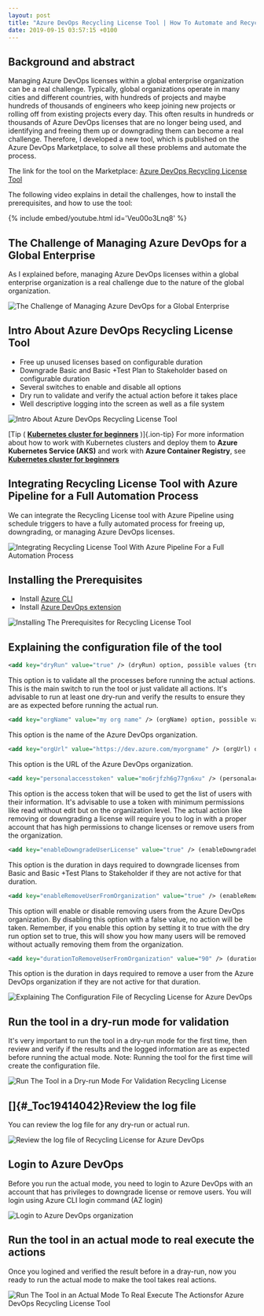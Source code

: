 ```yaml
---
layout: post
title: "Azure DevOps Recycling License Tool | How To Automate and Recycle Azure DevOps License | Developed New Tool"
date: 2019-09-15 03:57:15 +0100
---
```


## Background and abstract

Managing Azure DevOps licenses within a global enterprise organization can be a real challenge. Typically, global organizations operate in many cities and different countries, with hundreds of projects and maybe hundreds of thousands of engineers who keep joining new projects or rolling off from existing projects every day. This often results in hundreds or thousands of Azure DevOps licenses that are no longer being used, and identifying and freeing them up or downgrading them can become a real challenge. Therefore, I developed a new tool, which is published on the Azure DevOps Marketplace, to solve all these problems and automate the process. 

The link for the tool on the Marketplace: [Azure DevOps Recycling License Tool](https://marketplace.visualstudio.com/items?itemName=MohamedRadwan-MVP.RecyclingLicense)

The following video explains in detail the challenges, how to install the prerequisites, and how to use the tool:

{% include embed/youtube.html id='Veu00o3Lnq8' %}

## The Challenge of Managing Azure DevOps for a Global Enterprise

As I explained before, managing Azure DevOps licenses within a global enterprise organization is a real challenge due to the nature of the global organization.

![The Challenge of Managing Azure DevOps for a Global Enterprise](/assets/images/2019/09/The-Challenge-of-Managing-Azure-DevOps-for-a-Global-Enterprise-1024x574.png)

## Intro About Azure DevOps Recycling License Tool

- Free up unused licenses based on configurable duration
- Downgrade Basic and Basic +Test Plan to Stakeholder based on configurable duration
- Several switches to enable and disable all options
- Dry run to validate and verify the actual action before it takes place
- Well descriptive logging into the screen as well as a file system

![Intro About Azure DevOps Recycling License Tool](/assets/images/2019/09/Intro-About-Azure-DevOps-Recycling-License-Tool-1024x572.png)

[Tip ( **[Kubernetes cluster for beginners](https://mohamedradwan-devops.github.io/2019/06/08/getting-started-with-kubernetes-cluster-ci-cd-for-azure-kubernetes-service/)** )]{.ion-tip}
For more information about how to work with Kubernetes clusters and deploy them to **Azure Kubernetes Service (AKS)** and work with **Azure Container Registry**, see **[Kubernetes cluster for beginners](https://mohamedradwan-devops.github.io/2019/06/08/getting-started-with-kubernetes-cluster-ci-cd-for-azure-kubernetes-service/)**

## Integrating Recycling License Tool with Azure Pipeline for a Full Automation Process

We can integrate the Recycling License tool with Azure Pipeline using schedule triggers to have a fully automated process for freeing up, downgrading, or managing Azure DevOps licenses.

![Integrating Recycling License Tool With Azure Pipeline For a Full Automation Process](/assets/images/2019/09/Integrating-Recycling-License-Tool-With-Azure-Pipeline-For-a-Full-Automation-Process-1024x570.png)

## Installing the Prerequisites

- Install [Azure CLI](https://docs.microsoft.com/en-gb/cli/azure/install-azure-cli-windows?view=azure-cli-latest)
- Install [Azure DevOps extension](https://docs.microsoft.com/en-us/azure/devops/cli/get-started?view=azure-devops)

![Installing The Prerequisites for Recycling License Tool](/assets/images/2019/09/Installing-The-Prerequisites-for-Recycling-License-Tool-1024x581.png)

## Explaining the configuration file of the tool

```xml
<add key="dryRun" value="true" /> (dryRun) option, possible values {true or false}
```

This option is to validate all the processes before running the actual actions. This is the main switch to run the tool or just validate all actions. It's advisable to run at least one dry-run and verify the results to ensure they are as expected before running the actual run.

```xml
<add key="orgName" value="my org name" /> (orgName) option, possible values text with org name only
```

This option is the name of the Azure DevOps organization.

```xml
<add key="orgUrl" value="https://dev.azure.com/myorgname" /> (orgUrl) option, possible values text as URL
```
This option is the URL of the Azure DevOps organization.

```xml
<add key="personalaccesstoken" value="mo6rjfzh6g77gn6xu" /> (personalaccesstoken) option, possible values PAT value
```

This option is the access token that will be used to get the list of users with their information. It's advisable to use a token with minimum permissions like read without edit but on the organization level. The actual action like removing or downgrading a license will require you to log in with a proper account that has high permissions to change licenses or remove users from the organization.

```xml
<add key="enableDowngradeUserLicense" value="true" /> (enableDowngradeUserLicense) options, possible values {true or false}
```

This option is the duration in days required to downgrade licenses from Basic and Basic +Test Plans to Stakeholder if they are not active for that duration.

```xml
<add key="enableRemoveUserFromOrganization" value="true" /> (enableRemoveUserFromOrganization) option, possible values {true or false}
```

This option will enable or disable removing users from the Azure DevOps organization. By disabling this option with a false value, no action will be taken. Remember, if you enable this option by setting it to true with the dry run option set to true, this will show you how many users will be removed without actually removing them from the organization.

```xml
<add key="durationToRemoveUserFromOrganization" value="90" /> (durationToRemoveUserFromOrganization) option, possible values integer number
```
This option is the duration in days required to remove a user from the Azure DevOps organization if they are not active for that duration.

![Explaining The Configuration File of Recycling License for Azure DevOps](/assets/images/2019/09/Explaining-The-Configuration-File-of-Recycling-License-for-Azure-DevOps-1024x519.png)

## Run the tool in a dry-run mode for validation

It's very important to run the tool in a dry-run mode for the first time, then review and verify if the results and the logged information are as expected before running the actual mode. Note: Running the tool for the first time will create the configuration file.

![Run The Tool in a Dry-run Mode For Validation Recycling License](/assets/images/2019/09/Run-The-Tool-in-a-Dry-run-Mode-For-ValidationRecycling-License-1024x574.png)
## []{#_Toc19414042}Review the log file

You can review the log file for any dry-run or actual run.  

![Review the log file of Recycling License for Azure DevOps](/assets/images/2019/09/Reviewthe-log-file-of-Recycling-License-for-Azure-DevOps-1024x588.png)

## Login to Azure DevOps

Before you run the actual mode, you need to login to Azure DevOps with
an account that has privileges to downgrade license or remove users. You
will login using Azure CLI login command (AZ login)  

![Login to Azure DevOps organization](/assets/images/2019/09/Login-to-Azure-DevOps-organization-1024x364.png)

## Run the tool in an actual mode to real execute the actions

Once you logined and verified the result before in a dray-run, now you
ready to run the actual mode to make the tool takes real actions.

![Run The Tool in an Actual Mode To Real Execute The Actionsfor Azure DevOps Recycling License Tool](/assets/images/2019/09/Run-The-Tool-in-an-Actual-Mode-To-Real-Execute-The-Actionsfor-Azure-DevOps-Recycling-License-Tool-1024x579.png)

